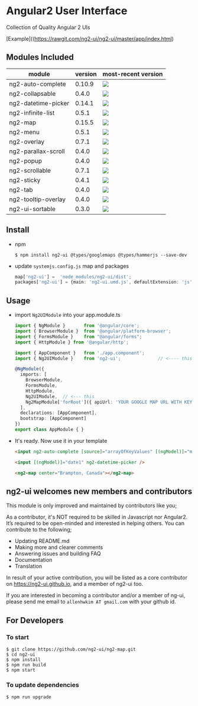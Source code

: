 # Angular2 User Interface

Collection of Quality Angular 2 UIs

[Example]((https://rawgit.com/ng2-ui/ng2-ui/master/app/index.html)

## Modules Included

| module             | version | most-recent version                                                                 |
| ------------------ | ------- | ----------------------------------------------------------------------------------- |
| ng2-auto-complete  | 0.10.9  | ![](https://badge.fury.io/js/ng2-auto-complete.svg)                                 |
| ng2-collapsable    | 0.4.0   | ![](https://badge.fury.io/js/ng2-collapsable.svg)                                   |
| ng2-datetime-picker| 0.14.1  | ![](https://badge.fury.io/js/ng2-datetime-picker.svg)                               |
| ng2-infinite-list  | 0.5.1   | ![](https://badge.fury.io/js/ng2-infinite-list.svg)                                 |
| ng2-map            | 0.15.5  | ![](https://badge.fury.io/js/ng2-map.svg)                                           |
| ng2-menu           | 0.5.1   | ![](https://badge.fury.io/js/ng2-menu.svg)                                          |
| ng2-overlay        | 0.7.1   | ![](https://badge.fury.io/js/ng2-overlay.svg)                                       |
| ng2-parallax-scroll| 0.4.0   | ![](https://badge.fury.io/js/ng2-parallax-scroll.svg)                               |
| ng2-popup          | 0.4.0   | ![](https://badge.fury.io/js/ng2-popup.svg)                                         |
| ng2-scrollable     | 0.7.1   | ![](https://badge.fury.io/js/ng2-scrollable.svg)                                    |
| ng2-sticky         | 0.4.1   | ![](https://badge.fury.io/js/ng2-sticky.svg)                                        |
| ng2-tab            | 0.4.0   | ![](https://badge.fury.io/js/ng2-tab.svg)                                           |
| ng2-tooltip-overlay| 0.4.0   | ![](https://badge.fury.io/js/ng2-tooltip-overlay.svg)                               |
| ng2-ui-sortable    | 0.3.0   | ![](https://badge.fury.io/js/ng2-ui-sortable.svg)                                   |

## Install

* npm

    ```Shell
    $ npm install ng2-ui @types/googlemaps @types/hammerjs --save-dev
    ```

* update `systemjs.config.js` map and packages

    ```TypeScript
    map['ng2-ui'] =  'node_modules/ng2-ui/dist';
    packages['ng2-ui'] = {main: 'ng2-ui.umd.js', defaultExtension: 'js'}
    ```

## Usage

* import `Ng2UIModule` into your app.module.ts

    ```TypeScript
    import { NgModule }       from '@angular/core';
    import { BrowserModule }  from '@angular/platform-browser';
    import { FormsModule }    from "@angular/forms";
    import { HttpModule } from '@angular/http';

    import { AppComponent }   from './app.component';
    import { Ng2UIModule }    from 'ng2-ui';              // <---- this

    @NgModule({
      imports: [
        BrowserModule, 
        FormsModule, 
        HttpModule, 
        Ng2UIModule,  // <--- this
        Ng2MapModule['forRoot']({ apiUrl: 'YOUR GOOGLE MAP URL WITH KEY'}) // <---- this
      ],
      declarations: [AppComponent],
      bootstrap: [AppComponent]
    })
    export class AppModule { }
    ```

* It's ready. Now use it in your template

    ```HTML
    <input ng2-auto-complete [source]="arrayOfKeyValues" [(ngModel)]="myModel" />

    <input [(ngModel)]="date1" ng2-datetime-picker />

    <ng2-map center="Brampton, Canada"></ng2-map>
    ```

## **ng2-ui** welcomes new members and contributors

This module is only improved and maintained by contributors like you;

As a contributor, it's NOT required to be skilled in Javascript nor Angular2.
It’s required to be open-minded and interested in helping others.
You can contribute to the following;

  * Updating README.md
  * Making more and clearer comments
  * Answering issues and building FAQ
  * Documentation
  * Translation

In result of your active contribution, you will be listed as a core contributor
on https://ng2-ui.github.io, and a member of ng2-ui too.

If you are interested in becoming a contributor and/or a member of ng-ui,
please send me email to `allenhwkim AT gmail.com` with your github id.

## For Developers

### To start

```Shell
$ git clone https://github.com/ng2-ui/ng2-map.git
$ cd ng2-ui
$ npm install
$ npm run build
$ npm start
```

### To update dependencies

```Shell
$ npm run upgrade
```
